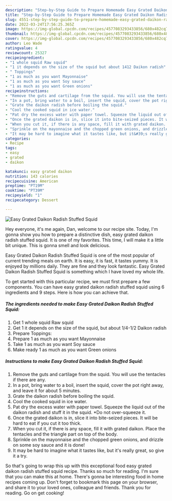 ```yaml
---
description: "Step-by-Step Guide to Prepare Homemade Easy Grated Daikon Radish Stuffed Squid"
title: "Step-by-Step Guide to Prepare Homemade Easy Grated Daikon Radish Stuffed Squid"
slug: 4551-step-by-step-guide-to-prepare-homemade-easy-grated-daikon-radish-stuffed-squid
date: 2022-03-24T17:56:25.365Z
image: https://img-global.cpcdn.com/recipes/4577083293433856/680x482cq70/easy-grated-daikon-radish-stuffed-squid-recipe-main-photo.jpg
thumbnail: https://img-global.cpcdn.com/recipes/4577083293433856/680x482cq70/easy-grated-daikon-radish-stuffed-squid-recipe-main-photo.jpg
cover: https://img-global.cpcdn.com/recipes/4577083293433856/680x482cq70/easy-grated-daikon-radish-stuffed-squid-recipe-main-photo.jpg
author: Leo Wade
ratingvalue: 4
reviewcount: 25327
recipeingredient:
- "1 whole squid Raw squid"
- "1 it depends on the size of the squid but about 1412 Daikon radish"
- " Toppings"
- "1 as much as you want Mayonnaise"
- "1 as much as you want Soy sauce"
- "1 as much as you want Green onions"
recipeinstructions:
- "Remove the guts and cartilage from the squid. You will use the tentacles if there are any."
- "In a pot, bring water to a boil, insert the squid, cover the pot right away, and leave it for about 5 minutes."
- "Grate the daikon radish before boiling the squid."
- "Cool the cooked squid in ice water."
- "Pat dry the excess water with paper towel. Squeeze the liquid out of the daikon radish and stuff it in the squid. *Do not over-squeeze it."
- "Once the grated daikon is in, slice it into bite-seized pieces. It will be hard to eat if you cut it too thick."
- "When you cut it, if there is any space, fill it with grated daikon. Place the tentacles and the triangle part on top of the body."
- "Sprinkle on the mayonnaise and the chopped green onions, and drizzle on some soy sauce and it is done!"
- "It may be hard to imagine what it tastes like, but it&#39;s really great, so give it a try."
categories:
- Recipe
tags:
- easy
- grated
- daikon

katakunci: easy grated daikon 
nutrition: 143 calories
recipecuisine: American
preptime: "PT19M"
cooktime: "PT39M"
recipeyield: "1"
recipecategory: Dessert

---
```



![Easy Grated Daikon Radish Stuffed Squid](https://img-global.cpcdn.com/recipes/4577083293433856/680x482cq70/easy-grated-daikon-radish-stuffed-squid-recipe-main-photo.jpg)

Hey everyone, it's me again, Dan, welcome to our recipe site. Today, I'm gonna show you how to prepare a distinctive dish, easy grated daikon radish stuffed squid. It is one of my favorites. This time, I will make it a little bit unique. This is gonna smell and look delicious.



Easy Grated Daikon Radish Stuffed Squid is one of the most popular of current trending meals on earth. It is easy, it is fast, it tastes yummy. It is enjoyed by millions daily. They are fine and they look fantastic. Easy Grated Daikon Radish Stuffed Squid is something which I have loved my whole life.


To get started with this particular recipe, we must first prepare a few components. You can have easy grated daikon radish stuffed squid using 6 ingredients and 9 steps. Here is how you can achieve that.

<!--inarticleads1-->

##### The ingredients needed to make Easy Grated Daikon Radish Stuffed Squid:

1. Get 1 whole squid Raw squid
1. Get 1 it depends on the size of the squid, but about 1/4-1/2 Daikon radish
1. Prepare  Toppings:
1. Prepare 1 as much as you want Mayonnaise
1. Take 1 as much as you want Soy sauce
1. Make ready 1 as much as you want Green onions




<!--inarticleads2-->

##### Instructions to make Easy Grated Daikon Radish Stuffed Squid:

1. Remove the guts and cartilage from the squid. You will use the tentacles if there are any.
1. In a pot, bring water to a boil, insert the squid, cover the pot right away, and leave it for about 5 minutes.
1. Grate the daikon radish before boiling the squid.
1. Cool the cooked squid in ice water.
1. Pat dry the excess water with paper towel. Squeeze the liquid out of the daikon radish and stuff it in the squid. *Do not over-squeeze it.
1. Once the grated daikon is in, slice it into bite-seized pieces. It will be hard to eat if you cut it too thick.
1. When you cut it, if there is any space, fill it with grated daikon. Place the tentacles and the triangle part on top of the body.
1. Sprinkle on the mayonnaise and the chopped green onions, and drizzle on some soy sauce and it is done!
1. It may be hard to imagine what it tastes like, but it&#39;s really great, so give it a try.




So that's going to wrap this up with this exceptional food easy grated daikon radish stuffed squid recipe. Thanks so much for reading. I'm sure that you can make this at home. There's gonna be interesting food in home recipes coming up. Don't forget to bookmark this page on your browser, and share it to your loved ones, colleague and friends. Thank you for reading. Go on get cooking!
